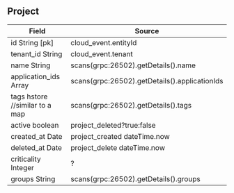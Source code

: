 ## Project

| Field                            | Source                                        |
| -------------------------------- | --------------------------------------------- |
|   id String [pk]                 | cloud_event.entityId                          |
|   tenant_id String               | cloud_event.tenant                            |
|   name String                    | scans(grpc:26502).getDetails().name           |
|   application_ids Array          | scans(grpc:26502).getDetails().applicationIds |
|   tags hstore //similar to a map | scans(grpc:26502).getDetails().tags           |
|   active boolean                 | project_deleted?true:false                    |
|   created_at Date                | project_created dateTime.now                  |
|   deleted_at Date                | project_delete dateTime.now                   |
|   criticality Integer            | ?                                              |
|   groups String                  | scans(grpc:26502).getDetails().groups         |
